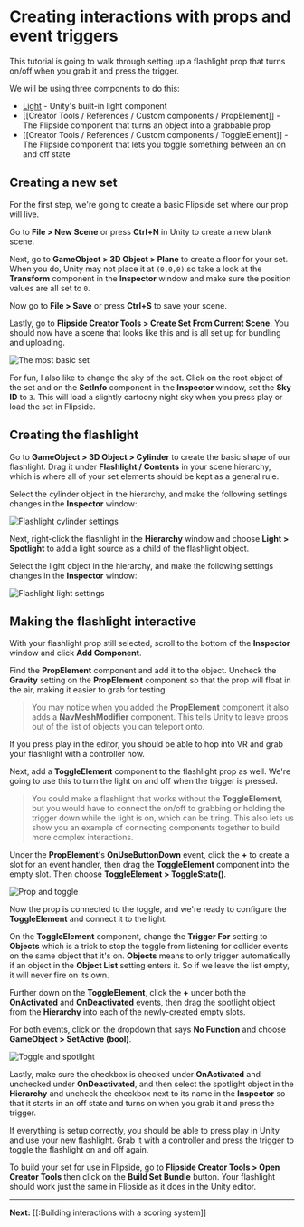 # Creating interactions with props and event triggers

This tutorial is going to walk through setting up a flashlight prop that turns on/off when you grab it and press the trigger.

We will be using three components to do this:

* [Light](https://docs.unity3d.com/Manual/class-Light.html) - Unity's built-in light component
* [[Creator Tools / References / Custom components / PropElement]] - The Flipside component that turns an object into a grabbable prop
* [[Creator Tools / References / Custom components / ToggleElement]] - The Flipside component that lets you toggle something between an on and off state

## Creating a new set

For the first step, we're going to create a basic Flipside set where our prop will live.

Go to **File > New Scene** or press **Ctrl+N** in Unity to create a new blank scene.

Next, go to **GameObject > 3D Object > Plane** to create a floor for your set. When you do, Unity may not place it at `(0,0,0)` so take a look at the **Transform** component in the **Inspector** window and make sure the position values are all set to `0`.

Now go to **File > Save** or press **Ctrl+S** to save your scene.

Lastly, go to **Flipside Creator Tools > Create Set From Current Scene**. You should now have a scene that looks like this and is all set up for bundling and uploading.

![The most basic set](https://www.flipsidexr.com/files/docs/tutorials/the-most-basic-set.png)

For fun, I also like to change the sky of the set. Click on the root object of the set and on the **SetInfo** component in the **Inspector** window, set the **Sky ID** to `3`. This will load a slightly cartoony night sky when you press play or load the set in Flipside.

## Creating the flashlight

Go to **GameObject > 3D Object > Cylinder** to create the basic shape of our flashlight. Drag it under **Flashlight / Contents** in your scene hierarchy, which is where all of your set elements should be kept as a general rule.

Select the cylinder object in the hierarchy, and make the following settings changes in the **Inspector** window:

![Flashlight cylinder settings](https://www.flipsidexr.com/files/docs/tutorials/flashlight-cylinder-settings.png)

Next, right-click the flashlight in the **Hierarchy** window and choose **Light > Spotlight** to add a light source as a child of the flashlight object.

Select the light object in the hierarchy, and make the following settings changes in the **Inspector** window:

![Flashlight light settings](https://www.flipsidexr.com/files/docs/tutorials/flashlight-light-settings.png)

## Making the flashlight interactive

With your flashlight prop still selected, scroll to the bottom of the **Inspector** window and click **Add Component**.

Find the **PropElement** component and add it to the object. Uncheck the **Gravity** setting on the **PropElement** component so that the prop will float in the air, making it easier to grab for testing.

> You may notice when you added the **PropElement** component it also adds a **NavMeshModifier** component. This tells Unity to leave props out of the list of objects you can teleport onto.

If you press play in the editor, you should be able to hop into VR and grab your flashlight with a controller now.

Next, add a **ToggleElement** component to the flashlight prop as well. We're going to use this to turn the light on and off when the trigger is pressed.

> You could make a flashlight that works without the **ToggleElement**, but you would have to connect the on/off to grabbing or holding the trigger down while the light is on, which can be tiring. This also lets us show you an example of connecting components together to build more complex interactions.

Under the **PropElement**'s **OnUseButtonDown** event, click the **+** to create a slot for an event handler, then drag the **ToggleElement** component into the empty slot. Then choose **ToggleElement > ToggleState()**.

![Prop and toggle](https://www.flipsidexr.com/files/docs/tutorials/prop-and-toggle.png)

Now the prop is connected to the toggle, and we're ready to configure the **ToggleElement** and connect it to the light.

On the **ToggleElement** component, change the **Trigger For** setting to **Objects** which is a trick to stop the toggle from listening for collider events on the same object that it's on. **Objects** means to only trigger automatically if an object in the **Object List** setting enters it. So if we leave the list empty, it will never fire on its own.

Further down on the **ToggleElement**, click the **+** under both the **OnActivated** and **OnDeactivated** events, then drag the spotlight object from the **Hierarchy** into each of the newly-created empty slots.

For both events, click on the dropdown that says **No Function** and choose **GameObject > SetActive (bool)**.

![Toggle and spotlight](https://www.flipsidexr.com/files/docs/tutorials/toggle-and-spotlight.png)

Lastly, make sure the checkbox is checked under **OnActivated** and unchecked under **OnDeactivated**, and then select the spotlight object in the **Hierarchy** and uncheck the checkbox next to its name in the **Inspector** so that it starts in an off state and turns on when you grab it and press the trigger.

If everything is setup correctly, you should be able to press play in Unity and use your new flashlight. Grab it with a controller and press the trigger to toggle the flashlight on and off again.

<!-- ![Flashlight prop](https://www.flipsidexr.com/files/docs/tutorials/flashlight-prop.png) -->

To build your set for use in Flipside, go to **Flipside Creator Tools > Open Creator Tools** then click on the **Build Set Bundle** button. Your flashlight should work just the same in Flipside as it does in the Unity editor.

---

**Next:** [[:Building interactions with a scoring system]]
